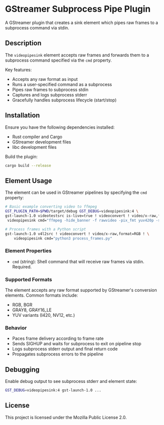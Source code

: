 # GStreamer Subprocess Pipe Plugin

A GStreamer plugin that creates a sink element which pipes raw frames to a subprocess command via stdin.

## Description

The `videopipesink` element accepts raw frames and forwards them to a subprocess command specified via the `cmd` property.

Key features:
- Accepts any raw format as input
- Runs a user-specified command as a subprocess
- Pipes raw frames to subprocess stdin
- Captures and logs subprocess stderr
- Gracefully handles subprocess lifecycle (start/stop)

## Installation

Ensure you have the following dependencies installed:
- Rust compiler and Cargo
- GStreamer development files
- libc development files

Build the plugin:
```bash
cargo build --release
```

## Element Usage

The element can be used in GStreamer pipelines by specifying the `cmd` property:

```bash
# Basic example converting video to ffmpeg
GST_PLUGIN_PATH=$PWD/target/debug GST_DEBUG=videopipesink:4 \
gst-launch-1.0 videotestsrc is-live=true ! videoconvert ! video/x-raw,format=I420,framerate=30/1 ! \
 videopipesink cmd="ffmpeg -hide_banner -f rawvideo -pix_fmt yuv420p -s 320x240 -r 30 -i - -c:v libx264 -preset medium -movflags +faststart -f mp4 -y output.mp4"

# Process frames with a Python script
gst-launch-1.0 v4l2src ! videoconvert ! video/x-raw,format=RGB ! \
    videopipesink cmd="python3 process_frames.py"
```

### Element Properties

- `cmd` (string): Shell command that will receive raw frames via stdin. Required.

### Supported Formats

The element accepts any raw format supported by GStreamer's conversion elements. Common formats include:
- RGB, BGR
- GRAY8, GRAY16_LE
- YUV variants (I420, NV12, etc.)

### Behavior

- Paces frame delivery according to frame rate
- Sends SIGHUP and waits for subprocess to exit on pipeline stop
- Logs subprocess stderr output and final return code
- Propagates subprocess errors to the pipeline

## Debugging

Enable debug output to see subprocess stderr and element state:

```bash
GST_DEBUG=videopipesink:4 gst-launch-1.0 ...
```

## License

This project is licensed under the Mozilla Public License 2.0.
